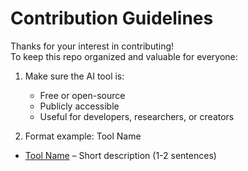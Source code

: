 # Contribution Guidelines

Thanks for your interest in contributing!  
To keep this repo organized and valuable for everyone:

1. Make sure the AI tool is:
   - Free or open-source
   - Publicly accessible
   - Useful for developers, researchers, or creators

2. Format example:
Tool Name
- [Tool Name](https://tool-link.com) – Short description (1-2 sentences)
